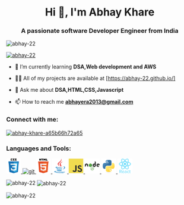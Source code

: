 <h1 align="center">Hi 👋, I'm Abhay Khare</h1>
<h3 align="center">A passionate software Developer Engineer from India</h3>

<p align="left"> <img src="https://komarev.com/ghpvc/?username=abhay-22&label=Profile%20views&color=0e75b6&style=flat" alt="abhay-22" /> </p>

<p align="left"> <a href="https://github.com/ryo-ma/github-profile-trophy"><img src="https://github-profile-trophy.vercel.app/?username=abhay-22" alt="abhay-22" /></a> </p>

- 🌱 I’m currently learning **DSA,Web development and AWS**

- 👨‍💻 All of my projects are available at [https://abhay-22.github.io/]

- 💬 Ask me about **DSA,HTML,CSS,Javascript**

- 📫 How to reach me **abhayera2013@gmail.com**

<h3 align="left">Connect with me:</h3>
<p align="left">
<a href="https://linkedin.com/in/abhay-khare-a65b66h72a65" target="blank"><img align="center" src="https://raw.githubusercontent.com/rahuldkjain/github-profile-readme-generator/master/src/images/icons/Social/linked-in-alt.svg" alt="abhay-khare-a65b66h72a65" height="30" width="40" /></a>
</p>

<h3 align="left">Languages and Tools:</h3>
<p align="left"> <a href="https://www.w3schools.com/css/" target="_blank" rel="noreferrer"> <img src="https://raw.githubusercontent.com/devicons/devicon/master/icons/css3/css3-original-wordmark.svg" alt="css3" width="40" height="40"/> </a> <a href="https://git-scm.com/" target="_blank" rel="noreferrer"> <img src="https://www.vectorlogo.zone/logos/git-scm/git-scm-icon.svg" alt="git" width="40" height="40"/> </a> <a href="https://www.w3.org/html/" target="_blank" rel="noreferrer"> <img src="https://raw.githubusercontent.com/devicons/devicon/master/icons/html5/html5-original-wordmark.svg" alt="html5" width="40" height="40"/> </a> <a href="https://www.java.com" target="_blank" rel="noreferrer"> <img src="https://raw.githubusercontent.com/devicons/devicon/master/icons/java/java-original.svg" alt="java" width="40" height="40"/> </a> <a href="https://developer.mozilla.org/en-US/docs/Web/JavaScript" target="_blank" rel="noreferrer"> <img src="https://raw.githubusercontent.com/devicons/devicon/master/icons/javascript/javascript-original.svg" alt="javascript" width="40" height="40"/> </a> <a href="https://nodejs.org" target="_blank" rel="noreferrer"> <img src="https://raw.githubusercontent.com/devicons/devicon/master/icons/nodejs/nodejs-original-wordmark.svg" alt="nodejs" width="40" height="40"/> </a> <a href="https://www.python.org" target="_blank" rel="noreferrer"> <img src="https://raw.githubusercontent.com/devicons/devicon/master/icons/python/python-original.svg" alt="python" width="40" height="40"/> </a> <a href="https://reactjs.org/" target="_blank" rel="noreferrer"> <img src="https://raw.githubusercontent.com/devicons/devicon/master/icons/react/react-original-wordmark.svg" alt="react" width="40" height="40"/> </a> </p>

<p><img align="left" src="https://github-readme-stats.vercel.app/api/top-langs?username=abhay-22&show_icons=true&locale=en&layout=compact" alt="abhay-22" /></p>

<p>&nbsp;<img align="center" src="https://github-readme-stats.vercel.app/api?username=abhay-22&show_icons=true&locale=en" alt="abhay-22" /></p>

<p><img align="center" src="https://github-readme-streak-stats.herokuapp.com/?user=abhay-22&" alt="abhay-22" /></p>
